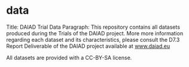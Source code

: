 # data
Title: DAIAD Trial Data
Paragraph: This repository contains all datasets produced during the Trials of 
the DAIAD project. More more information regarding each dataset and its 
characteristics, please consult the D7.3 Report Deliverable of the DAIAD project 
available at www.daiad.eu

All datasets are provided with a CC-BY-SA license.
